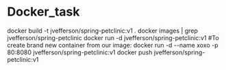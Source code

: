 # Docker_task
docker build -t jvefferson/spring-petclinic:v1 .
docker images | grep jvefferson/spring-petclinic
docker run -d jvefferson/spring-petclinic:v1
#To create brand new container from our image:
docker run -d --name xoxo -p 80:8080 jvefferson/spring-petclinic:v1
docker push jvefferson/spring-petclinic:v1
